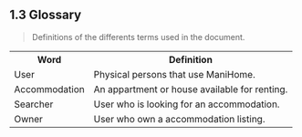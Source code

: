 ## 1.3 Glossary
> Definitions of the differents terms used in the document.

<table>
  <tr>
    <th>Word</th>
    <th>Definition</th>
  </tr>
  <tr>
    <td>User</td>
    <td>Physical persons that use ManiHome.</td>
  </tr>
  <tr>
    <td>Accommodation</td>
    <td>An appartment or house available for renting.</td>
  </tr>
  <tr>
    <td>Searcher</td>
    <td>User who is looking for an accommodation.</td>
  </tr>
  <tr>
    <td>Owner</td>
    <td>User who own a accommodation listing.</td>
  </tr>
</table>